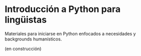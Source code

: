 # Introducción a Python para lingüistas
Materiales para iniciarse en Python enfocados a necesidades y backgrounds humanísticos.

(en construcción)
